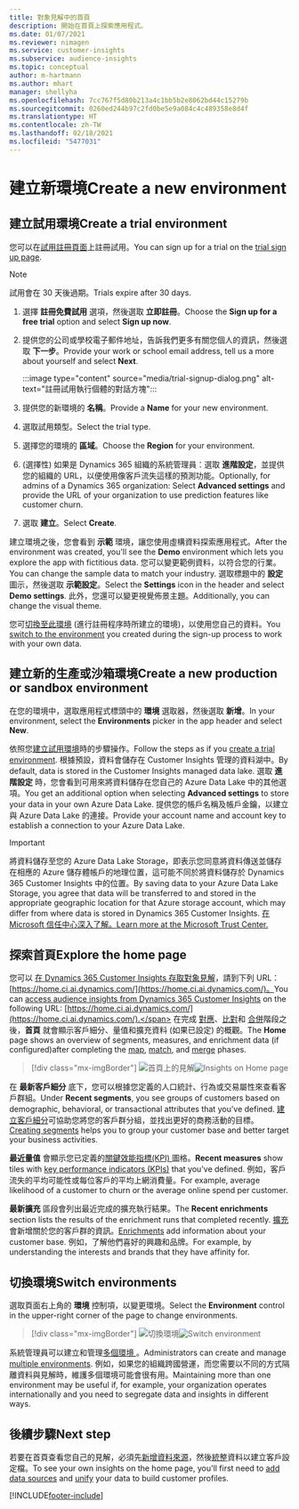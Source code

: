 ```yaml
---
title: 對象見解中的首頁
description: 開始在首頁上探索應用程式。
ms.date: 01/07/2021
ms.reviewer: nimagen
ms.service: customer-insights
ms.subservice: audience-insights
ms.topic: conceptual
author: m-hartmann
ms.author: mhart
manager: shellyha
ms.openlocfilehash: 7cc767f5d80b213a4c1bb5b2e8062bd44c15279b
ms.sourcegitcommit: 0260ed244b97c2fd0be5e9a084c4c489358e8d4f
ms.translationtype: HT
ms.contentlocale: zh-TW
ms.lasthandoff: 02/18/2021
ms.locfileid: "5477031"
---
```

# <a name="create-a-new-environment"></a><span data-ttu-id="fe7aa-103">建立新環境</span><span class="sxs-lookup"><span data-stu-id="fe7aa-103">Create a new environment</span></span>

## <a name="create-a-trial-environment"></a><span data-ttu-id="fe7aa-104">建立試用環境</span><span class="sxs-lookup"><span data-stu-id="fe7aa-104">Create a trial environment</span></span>

<span data-ttu-id="fe7aa-105">您可以在[試用註冊頁面](https://dynamics.microsoft.com/get-started/free-trial/?appname=customerinsights)上註冊試用。</span><span class="sxs-lookup"><span data-stu-id="fe7aa-105">You can sign up for a trial on the [trial sign up page](https://dynamics.microsoft.com/get-started/free-trial/?appname=customerinsights).</span></span> 

> [!NOTE]
> <span data-ttu-id="fe7aa-106">試用會在 30 天後過期。</span><span class="sxs-lookup"><span data-stu-id="fe7aa-106">Trials expire after 30 days.</span></span>

1. <span data-ttu-id="fe7aa-107">選擇 **註冊免費試用** 選項，然後選取 **立即註冊**。</span><span class="sxs-lookup"><span data-stu-id="fe7aa-107">Choose the **Sign up for a free trial** option and select **Sign up now**.</span></span>

1. <span data-ttu-id="fe7aa-108">提供您的公司或學校電子郵件地址，告訴我們更多有關您個人的資訊，然後選取 **下一步**。</span><span class="sxs-lookup"><span data-stu-id="fe7aa-108">Provide your work or school email address, tell us a more about yourself and select **Next**.</span></span>

   :::image type="content" source="media/trial-signup-dialog.png" alt-text="註冊試用執行個體的對話方塊":::

1. <span data-ttu-id="fe7aa-110">提供您的新環境的 **名稱**。</span><span class="sxs-lookup"><span data-stu-id="fe7aa-110">Provide a **Name** for your new environment.</span></span> 

1. <span data-ttu-id="fe7aa-111">選取試用類型。</span><span class="sxs-lookup"><span data-stu-id="fe7aa-111">Select the trial type.</span></span>

1. <span data-ttu-id="fe7aa-112">選擇您的環境的 **區域**。</span><span class="sxs-lookup"><span data-stu-id="fe7aa-112">Choose the **Region** for your environment.</span></span>

1. <span data-ttu-id="fe7aa-113">(選擇性) 如果是 Dynamics 365 組織的系統管理員：選取 **進階設定**，並提供您的組織的 URL，以便使用像客戶流失這樣的預測功能。</span><span class="sxs-lookup"><span data-stu-id="fe7aa-113">Optionally, for admins of a Dynamics 365 organization: Select **Advanced settings** and provide the URL of your organization to use prediction features like customer churn.</span></span>

1. <span data-ttu-id="fe7aa-114">選取 **建立**。</span><span class="sxs-lookup"><span data-stu-id="fe7aa-114">Select **Create**.</span></span> 

<span data-ttu-id="fe7aa-115">建立環境之後，您會看到 **示範** 環境，讓您使用虛構資料探索應用程式。</span><span class="sxs-lookup"><span data-stu-id="fe7aa-115">After the environment was created, you'll see the **Demo** environment which lets you explore the app with fictitious data.</span></span> <span data-ttu-id="fe7aa-116">您可以變更範例資料，以符合您的行業。</span><span class="sxs-lookup"><span data-stu-id="fe7aa-116">You can change the sample data to match your industry.</span></span> <span data-ttu-id="fe7aa-117">選取標題中的 **設定** 圖示，然後選取 **示範設定**。</span><span class="sxs-lookup"><span data-stu-id="fe7aa-117">Select the **Settings** icon in the header and select **Demo settings**.</span></span> <span data-ttu-id="fe7aa-118">此外，您還可以變更視覺佈景主題。</span><span class="sxs-lookup"><span data-stu-id="fe7aa-118">Additionally, you can change the visual theme.</span></span> 

<span data-ttu-id="fe7aa-119">您可[切換至此環境](#switch-environments) (進行註冊程序時所建立的環境)，以使用您自己的資料。</span><span class="sxs-lookup"><span data-stu-id="fe7aa-119">You [switch to the environment](#switch-environments) you created during the sign-up process to work with your own data.</span></span>

## <a name="create-a-new-production-or-sandbox-environment"></a><span data-ttu-id="fe7aa-120">建立新的生產或沙箱環境</span><span class="sxs-lookup"><span data-stu-id="fe7aa-120">Create a new production or sandbox environment</span></span>

<span data-ttu-id="fe7aa-121">在您的環境中，選取應用程式標頭中的 **環境** 選取器，然後選取 **新增**。</span><span class="sxs-lookup"><span data-stu-id="fe7aa-121">In your environment, select the **Environments** picker in the app header and select **New**.</span></span>

<span data-ttu-id="fe7aa-122">依照您[建立試用環境](#create-a-trial-environment)時的步驟操作。</span><span class="sxs-lookup"><span data-stu-id="fe7aa-122">Follow the steps as if you [create a trial environment](#create-a-trial-environment).</span></span> <span data-ttu-id="fe7aa-123">根據預設，資料會儲存在 Customer Insights 管理的資料湖中。</span><span class="sxs-lookup"><span data-stu-id="fe7aa-123">By default, data is stored in the Customer Insights managed data lake.</span></span> <span data-ttu-id="fe7aa-124">選取 **進階設定** 時，您會看到可用來將資料儲存在您自己的 Azure Data Lake 中的其他選項。</span><span class="sxs-lookup"><span data-stu-id="fe7aa-124">You get an additional option when selecting **Advanced settings** to store your data in your own Azure Data Lake.</span></span> <span data-ttu-id="fe7aa-125">提供您的帳戶名稱及帳戶金鑰，以建立與 Azure Data Lake 的連接。</span><span class="sxs-lookup"><span data-stu-id="fe7aa-125">Provide your account name and account key to establish a connection to your Azure Data Lake.</span></span> 

> [!IMPORTANT]
> <span data-ttu-id="fe7aa-126">將資料儲存至您的 Azure Data Lake Storage，即表示您同意將資料傳送並儲存在相應的 Azure 儲存體帳戶的地理位置，這可能不同於將資料儲存於 Dynamics 365 Customer Insights 中的位置。</span><span class="sxs-lookup"><span data-stu-id="fe7aa-126">By saving data to your Azure Data Lake Storage, you agree that data will be transferred to and stored in the appropriate geographic location for that Azure storage account, which may differ from where data is stored in Dynamics 365 Customer Insights.</span></span> [<span data-ttu-id="fe7aa-127">在 Microsoft 信任中心深入了解。</span><span class="sxs-lookup"><span data-stu-id="fe7aa-127">Learn more at the Microsoft Trust Center.</span></span>](https://www.microsoft.com/trust-center)

## <a name="explore-the-home-page"></a><span data-ttu-id="fe7aa-128">探索首頁</span><span class="sxs-lookup"><span data-stu-id="fe7aa-128">Explore the home page</span></span>

<span data-ttu-id="fe7aa-129">您可以 [在 Dynamics 365 Customer Insights 存取對象見解](https://home.ci.ai.dynamics.com/)，請到下列 URL：[https://home.ci.ai.dynamics.com/](https://home.ci.ai.dynamics.com/)。</span><span class="sxs-lookup"><span data-stu-id="fe7aa-129">You can [access audience insights from Dynamics 365 Customer Insights](https://home.ci.ai.dynamics.com/) on the following URL: [https://home.ci.ai.dynamics.com/](https://home.ci.ai.dynamics.com/).</span></span>
<span data-ttu-id="fe7aa-130">在完成 [對應](map-entities.md)、[比對](match-entities.md)和 [合併](merge-entities.md)階段之後，**首頁** 就會顯示客戶細分、量值和擴充資料 (如果已設定) 的概觀。</span><span class="sxs-lookup"><span data-stu-id="fe7aa-130">The **Home** page shows an overview of segments, measures, and enrichment data (if configured)after completing the [map](map-entities.md), [match](match-entities.md), and [merge](merge-entities.md) phases.</span></span>

> [!div class="mx-imgBorder"] 
> <span data-ttu-id="fe7aa-131">![首頁上的見解](media/home-page-insights.png "首頁上的見解")</span><span class="sxs-lookup"><span data-stu-id="fe7aa-131">![Insights on Home page](media/home-page-insights.png "Insights on Home page")</span></span>

<span data-ttu-id="fe7aa-132">在 **最新客戶細分** 底下，您可以根據您定義的人口統計、行為或交易屬性來查看客戶群組。</span><span class="sxs-lookup"><span data-stu-id="fe7aa-132">Under **Recent segments**, you see groups of customers based on demographic, behavioral, or transactional attributes that you've defined.</span></span> <span data-ttu-id="fe7aa-133">[建立客戶細分](segments.md)可協助您將您的客戶群分組，並找出更好的商務活動的目標。</span><span class="sxs-lookup"><span data-stu-id="fe7aa-133">[Creating segments](segments.md) helps you to group your customer base and better target your business activities.</span></span>

<span data-ttu-id="fe7aa-134">**最近量值** 會顯示您已定義的[關鍵效能指標(KPI) ](measures.md)圖格。</span><span class="sxs-lookup"><span data-stu-id="fe7aa-134">**Recent measures** show tiles with [key performance indicators (KPIs)](measures.md) that you've defined.</span></span> <span data-ttu-id="fe7aa-135">例如，客戶流失的平均可能性或每位客戶的平均上網消費量。</span><span class="sxs-lookup"><span data-stu-id="fe7aa-135">For example, average likelihood of a customer to churn or the average online spend per customer.</span></span>

<span data-ttu-id="fe7aa-136">**最新擴充** 區段會列出最近完成的擴充執行結果。</span><span class="sxs-lookup"><span data-stu-id="fe7aa-136">The **Recent enrichments** section lists the results of the enrichment runs that completed recently.</span></span> <span data-ttu-id="fe7aa-137">[擴充](enrichment-hub.md) 會新增關於您的客戶群的資訊。</span><span class="sxs-lookup"><span data-stu-id="fe7aa-137">[Enrichments](enrichment-hub.md) add information about your customer base.</span></span> <span data-ttu-id="fe7aa-138">例如，了解他們喜好的興趣和品牌。</span><span class="sxs-lookup"><span data-stu-id="fe7aa-138">For example, by understanding the interests and brands that they have affinity for.</span></span>

## <a name="switch-environments"></a><span data-ttu-id="fe7aa-139">切換環境</span><span class="sxs-lookup"><span data-stu-id="fe7aa-139">Switch environments</span></span>

<span data-ttu-id="fe7aa-140">選取頁面右上角的 **環境** 控制項，以變更環境。</span><span class="sxs-lookup"><span data-stu-id="fe7aa-140">Select the **Environment** control in the upper-right corner of the page to change environments.</span></span>

> [!div class="mx-imgBorder"] 
> <span data-ttu-id="fe7aa-141">![切換環境](media/home-page-environment-switcher.png "切換環境")</span><span class="sxs-lookup"><span data-stu-id="fe7aa-141">![Switch environment](media/home-page-environment-switcher.png "Switch environment")</span></span>

<span data-ttu-id="fe7aa-142">系統管理員可以建立和管理[多個環境 ](manage-environments.md)。</span><span class="sxs-lookup"><span data-stu-id="fe7aa-142">Administrators can create and manage [multiple environments](manage-environments.md).</span></span> <span data-ttu-id="fe7aa-143">例如，如果您的組織跨國營運，而您需要以不同的方式隔離資料與見解時，維護多個環境可能會很有用。</span><span class="sxs-lookup"><span data-stu-id="fe7aa-143">Maintaining more than one environment may be useful if, for example, your organization operates internationally and you need to segregate data and insights in different ways.</span></span>

## <a name="next-step"></a><span data-ttu-id="fe7aa-144">後續步驟</span><span class="sxs-lookup"><span data-stu-id="fe7aa-144">Next step</span></span>

<span data-ttu-id="fe7aa-145">若要在首頁查看您自己的見解，必須先[新增資料來源](data-sources.md)，然後[統整](data-unification.md)資料以建立客戶設定檔。</span><span class="sxs-lookup"><span data-stu-id="fe7aa-145">To see your own insights on the home page, you'll first need to [add data sources](data-sources.md) and [unify](data-unification.md) your data to build customer profiles.</span></span>


[!INCLUDE[footer-include](../includes/footer-banner.md)]